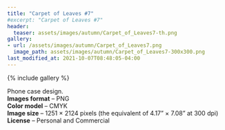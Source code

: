 ```yaml
---
title: "Carpet of Leaves #7"
#excerpt: "Carpet of Leaves #7"
header:
  teaser: assets/images/autumn/Carpet_of_Leaves7-th.png 
gallery:
- url: /assets/images/autumn/Carpet_of_Leaves7.png
  image_path: assets/images/autumn/Carpet_of_Leaves7-300x300.png
last_modified_at: 2021-10-07T08:48:05-04:00
---
```


{% include gallery %}

Phone case design.<br/>
**Images format** – PNG<br/>
**Color model** – CMYK<br/>
**Image size** – 1251 × 2124 pixels (the equivalent of 4.17” × 7.08” at 300 dpi)<br/>
**License** – Personal and Commercial<br/><br/>
